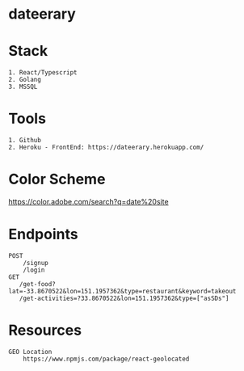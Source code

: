 # dateerary



# Stack

    1. React/Typescript
    2. Golang
    3. MSSQL

# Tools

    1. Github
    2. Heroku - FrontEnd: https://dateerary.herokuapp.com/ 


# Color Scheme
 https://color.adobe.com/search?q=date%20site


# Endpoints
    POST
        /signup
        /login
    GET
       /get-food?lat=-33.8670522&lon=151.1957362&type=restaurant&keyword=takeout
       /get-activities=?33.8670522&lon=151.1957362&type=["asSDs"]
    
# Resources 
    GEO Location
        https://www.npmjs.com/package/react-geolocated
